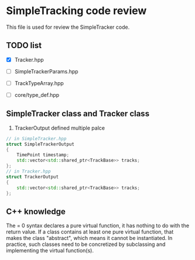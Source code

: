 # SimpleTracking code review

This file is used for review the SimpleTracker code. 

## TODO list

- [x] Tracker.hpp
- [ ] SimpleTrackerParams.hpp
- [ ] TrackTypeArray.hpp
- [ ] core/type_def.hpp


## SimpleTracker class and Tracker class
1. TrackerOutput defined multiple palce

```cpp
// in SimpleTracker.hpp
struct SimpleTrackerOutput
{
    TimePoint timestamp;
    std::vector<std::shared_ptr<TrackBase>> tracks;
};
// in Tracker.hpp
struct TrackerOutput
{
    std::vector<std::shared_ptr<TrackBase>> tracks;
};
```

## C++ knowledge

The = 0 syntax declares a pure virtual function, it has nothing to do with the return value.
If a class contains at least one pure virtual function, that makes the class "abstract", which means it cannot be instantiated.
In practice, such classes need to be concretized by subclassing and implementing the virtual function(s).
